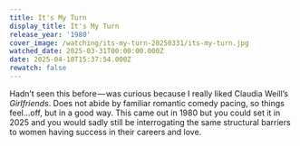```yaml
---
title: It's My Turn
display_title: It's My Turn
release_year: '1980'
cover_image: /watching/its-my-turn-20250331/its-my-turn.jpg
watched_date: 2025-03-31T00:00:00.000Z
date: 2025-04-10T15:37:54.000Z
rewatch: false
---
```

Hadn’t seen this before — was curious because I really liked Claudia Weill’s _Girlfriends_. Does not abide by familiar romantic comedy pacing, so things feel…off, but in a good way. This came out in 1980 but you could set it in 2025 and you would sadly still be interrogating the same structural barriers to women having success in their careers and love.
